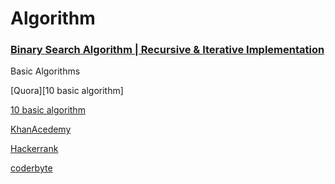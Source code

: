 # Algorithm

### [Binary Search Algorithm | Recursive & Iterative Implementation][Binary Link]
[Binary Link]: http://www.techiedelight.com/binary-search/




Basic Algorithms 

[Quora][10 basic algorithm]

[10 basic algorithm](https://www.quora.com/What-are-the-10-algorithms-one-must-know-in-order-to-solve-most-algorithm-problems)

[KhanAcedemy](https://www.khanacademy.org/computing/computer-science/algorithms/)

[Hackerrank](https://www.hackerrank.com/challenges/)

[coderbyte](https://coderbyte.com/challenges/?a=true#Google)
